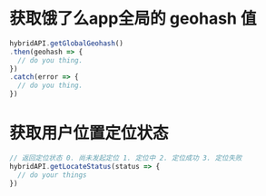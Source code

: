 # 获取饿了么app全局的 geohash 值

```javascript
hybridAPI.getGlobalGeohash()
.then(geohash => {
  // do you thing.
})
.catch(error => {
  // do you thing.
})
```

# 获取用户位置定位状态

``` js
// 返回定位状态 0. 尚未发起定位 1. 定位中 2. 定位成功 3. 定位失败
hybridAPI.getLocateStatus(status => {
  // do your things
})
```
